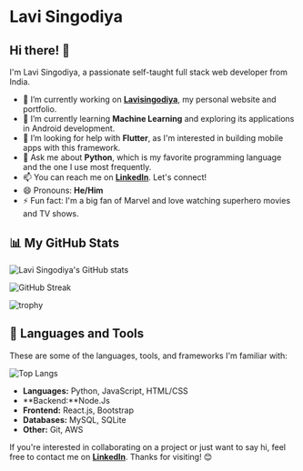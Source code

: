 # Lavi Singodiya

## Hi there! 👋

I'm Lavi Singodiya, a passionate self-taught full stack web developer from India.

- 🔭 I’m currently working on [**Lavisingodiya**](https://lavisingodiya.github.io), my personal website and portfolio.
- 🌱 I’m currently learning **Machine Learning** and exploring its applications in Android development.
- 🤔 I’m looking for help with **Flutter**, as I'm interested in building mobile apps with this framework.
- 💬 Ask me about **Python**, which is my favorite programming language and the one I use most frequently.
- 📫 You can reach me on [**LinkedIn**](https://linkedin.com/in/lavisingodiya). Let's connect!
- 😄 Pronouns: **He/Him**
- ⚡ Fun fact: I'm a big fan of Marvel and love watching superhero movies and TV shows.

## 📊 My GitHub Stats

![Lavi Singodiya's GitHub stats](https://github-readme-stats.vercel.app/api?username=lavisingodiya&show_icons=true&theme=radical)

![GitHub Streak](https://streak-stats.demolab.com?user=lavisingodiya&theme=radical)

![trophy](https://github-profile-trophy.vercel.app/?username=lavisingodiya&theme=radical)


## 🚀 Languages and Tools

These are some of the languages, tools, and frameworks I'm familiar with:

![Top Langs](https://github-readme-stats.vercel.app/api/top-langs/?username=lavisingodiya&layout=compact&theme=radical)

<!--- List of tools and frameworks here --->
* **Languages:** Python, JavaScript, HTML/CSS
* **Backend:**Node.Js
* **Frontend:** React.js, Bootstrap
* **Databases:** MySQL, SQLite
* **Other:** Git, AWS

If you're interested in collaborating on a project or just want to say hi, feel free to contact me on [**LinkedIn**](https://linkedin.com/in/lavisingodiya). Thanks for visiting! 😊
